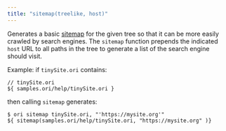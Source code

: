 ```yaml
---
title: "sitemap(treelike, host)"
---
```


Generates a basic [sitemap](https://en.wikipedia.org/wiki/Sitemaps) for the given tree so that it can be more easily crawled by search engines. The `sitemap` function prepends the indicated `host` URL to all paths in the tree to generate a list of the search engine should visit.

Example: if `tinySite.ori` contains:

```ori
// tinySite.ori
${ samples.ori/help/tinySite.ori }
```

then calling `sitemap` generates:

```console
$ ori sitemap tinySite.ori, "'https://mysite.org'"
${ sitemap(samples.ori/help/tinySite.ori, "https://mysite.org" )}
```

